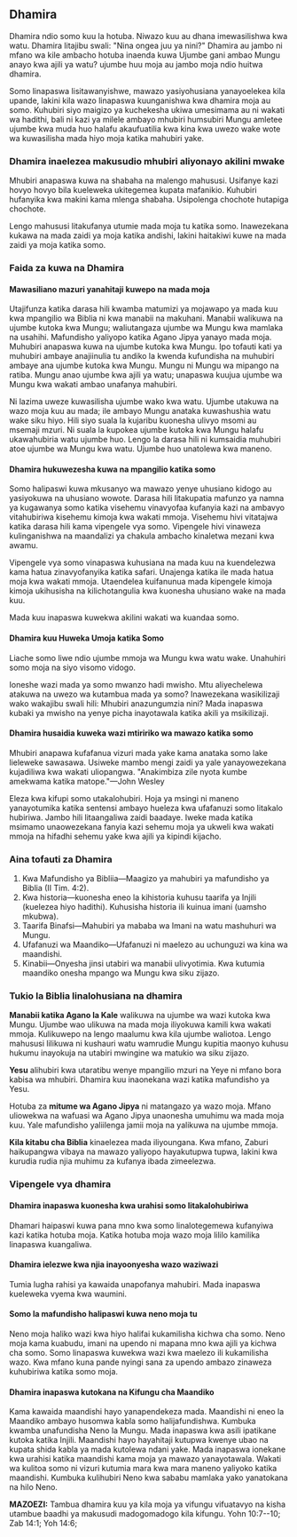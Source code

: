 ## Dhamira

Dhamira ndio somo kuu la hotuba. Niwazo kuu au dhana imewasilishwa kwa watu. Dhamira litajibu swali: "Nina ongea juu ya nini?" Dhamira au jambo ni mfano wa kile ambacho hotuba inaenda kuwa Ujumbe gani ambao Mungu anayo kwa ajili ya watu? ujumbe huu moja au jambo moja ndio huitwa dhamira.

Somo linapaswa lisitawanyishwe, mawazo yasiyohusiana yanayoelekea kila upande, lakini kila wazo linapaswa kuunganishwa kwa dhamira moja au somo. Kuhubiri siyo maigizo ya kuchekesha ukiwa umesimama au ni wakati wa hadithi, bali ni kazi ya milele ambayo mhubiri humsubiri Mungu amletee ujumbe kwa muda huo halafu akaufuatilia kwa kina kwa uwezo wake wote wa kuwasilisha mada hiyo moja katika mahubiri yake.

### Dhamira inaelezea makusudio mhubiri aliyonayo akilini mwake

Mhubiri anapaswa kuwa na shabaha na malengo mahususi. Usifanye kazi hovyo hovyo bila kueleweka ukitegemea kupata mafanikio. Kuhubiri hufanyika kwa makini kama mlenga shabaha. Usipolenga chochote hutapiga chochote. 

Lengo mahususi litakufanya utumie mada moja tu katika somo. Inawezekana kukawa na mada zaidi ya moja katika andishi, lakini haitakiwi kuwe na mada zaidi ya moja katika somo. 

### Faida za kuwa na Dhamira

#### Mawasiliano mazuri yanahitaji kuwepo na mada moja
 
Utajifunza katika darasa hili kwamba matumizi ya mojawapo ya mada kuu kwa mpangilio wa Biblia ni kwa manabii na makuhani. Manabii walikuwa na ujumbe kutoka kwa Mungu; waliutangaza ujumbe wa Mungu kwa mamlaka na usahihi. Mafundisho yaliyopo katika Agano Jipya yanayo mada moja. Muhubiri anapaswa kuwa na ujumbe kutoka kwa Mungu. Ipo tofauti kati ya muhubiri ambaye anajiinulia tu andiko la kwenda kufundisha na muhubiri ambaye ana ujumbe kutoka kwa Mungu. Mungu ni Mungu wa mipango na ratiba. Mungu anao ujumbe kwa ajili ya watu; unapaswa kuujua ujumbe wa Mungu kwa wakati ambao unafanya mahubiri.

Ni lazima uweze kuwasilisha ujumbe wako kwa watu. Ujumbe utakuwa na wazo moja kuu au mada; ile ambayo Mungu anataka kuwashushia watu wake siku hiyo. Hili siyo suala la kujaribu kuonesha ulivyo msomi au msemaji mzuri. Ni suala la kupokea ujumbe kutoka kwa Mungu halafu ukawahubiria watu ujumbe huo. Lengo la darasa hili ni kumsaidia muhubiri atoe ujumbe wa Mungu kwa watu. Ujumbe huo unatolewa kwa maneno. 

#### Dhamira hukuwezesha kuwa na mpangilio katika somo

Somo halipaswi kuwa mkusanyo wa mawazo yenye uhusiano kidogo au yasiyokuwa na uhusiano wowote. Darasa hili litakupatia mafunzo ya namna ya kugawanya somo katika visehemu vinavyofaa kufanyia kazi na ambavyo vitahubiriwa kisehemu kimoja kwa wakati mmoja. Visehemu hivi vitatajwa katika darasa hili kama vipengele vya somo. Vipengele hivi vinaweza kulinganishwa na maandalizi ya chakula ambacho kinaletwa mezani kwa awamu. 

Vipengele vya somo vinapaswa kuhusiana na mada kuu na kuendelezwa kama hatua zinavyofanyika katika safari. Unajenga katika ile mada hatua moja kwa wakati mmoja. Utaendelea kuifanunua mada kipengele kimoja kimoja ukihusisha na kilichotangulia kwa kuonesha uhusiano wake na mada kuu. 

Mada kuu inapaswa kuwekwa akilini wakati wa kuandaa somo. 

#### Dhamira kuu Huweka Umoja katika Somo

Liache somo liwe ndio ujumbe mmoja wa Mungu kwa watu wake. Unahuhiri somo moja na siyo visomo vidogo. 

Ioneshe wazi mada ya somo mwanzo hadi mwisho. Mtu aliyechelewa atakuwa na uwezo wa kutambua mada ya somo? Inawezekana wasikilizaji wako wakajibu swali hili: Mhubiri anazungumzia nini? Mada inapaswa kubaki ya mwisho na yenye picha inayotawala katika akili ya msikilizaji.

#### Dhamira husaidia kuweka wazi mtiririko wa mawazo katika somo

Mhubiri anapawa kufafanua vizuri mada yake kama anataka somo lake lieleweke sawasawa. Usiweke mambo mengi zaidi ya yale yanayowezekana kujadiliwa kwa wakati uliopangwa. "Anakimbiza zile nyota kumbe amekwama katika matope."—John Wesley

Eleza kwa kifupi somo utakalohubiri. Hoja ya msingi ni maneno yanayotumika katika sentensi ambayo hueleza kwa ufafanuzi somo litakalo hubiriwa. Jambo hili litaangaliwa zaidi baadaye. Iweke mada katika msimamo unaowezekana fanyia kazi sehemu moja ya ukweli kwa wakati mmoja na hifadhi sehemu yake kwa ajili ya kipindi kijacho.
			
### Aina tofauti za Dhamira

1. Kwa Mafundisho ya Bibliia—Maagizo ya mahubiri ya mafundisho ya Biblia (II Tim. 4:2).
2. Kwa historia—kuonesha eneo la kihistoria kuhusu taarifa ya Injili (kuelezea hiyo hadithi). Kuhusisha historia ili kuinua imani (uamsho mkubwa).
3. Taarifa Binafsi—Mahubiri ya mababa wa Imani na watu mashuhuri wa Mungu.
4. Ufafanuzi wa Maandiko—Ufafanuzi ni maelezo au uchunguzi wa kina wa maandishi.
5. Kinabii—Onyesha jinsi utabiri wa manabii ulivyotimia. Kwa kutumia maandiko onesha mpango wa Mungu kwa siku zijazo.

### Tukio la Biblia linalohusiana na dhamira

**Manabii katika Agano la Kale** walikuwa na ujumbe wa wazi kutoka kwa Mungu. Ujumbe wao ulikuwa na mada moja iliyokuwa kamili kwa wakati mmoja. Kulikuwepo na lengo maalumu kwa kila ujumbe waliotoa. Lengo mahususi lilikuwa ni kushauri watu wamrudie Mungu kupitia maonyo kuhusu hukumu inayokuja na utabiri mwingine wa matukio wa siku zijazo. 

**Yesu** alihubiri kwa utaratibu wenye mpangilio mzuri na Yeye ni mfano bora kabisa wa mhubiri. Dhamira kuu inaonekana wazi katika mafundisho ya Yesu. 

Hotuba za **mitume wa Agano Jipya** ni matangazo ya wazo moja. Mfano uliowekwa na wafuasi wa Agano Jipya unaonesha umuhimu wa mada moja kuu. Yale mafundisho yaliilenga jamii moja na yalikuwa na ujumbe mmoja. 

**Kila kitabu cha Biblia** kinaelezea mada iliyoungana. Kwa mfano, Zaburi haikupangwa vibaya na mawazo yaliyopo hayakutupwa tupwa, lakini kwa kurudia rudia njia muhimu za kufanya ibada zimeelezwa. 

### Vipengele vya dhamira

#### Dhamira inapaswa kuonesha kwa urahisi somo litakalohubiriwa 

Dhamari haipaswi kuwa pana mno kwa somo linalotegemewa kufanyiwa kazi katika hotuba moja. Katika hotuba moja wazo moja lililo kamilika linapaswa kuangaliwa. 

#### Dhamira ielezwe kwa njia inayoonyesha wazo waziwazi 

Tumia lugha rahisi ya kawaida unapofanya mahubiri. Mada inapaswa kueleweka vyema kwa waumini. 

#### Somo la mafundisho halipaswi kuwa neno moja tu

Neno moja haliko wazi kwa hiyo halifai kukamilisha kichwa cha somo. Neno moja kama kuabudu, imani na upendo ni mapana mno kwa ajili ya kichwa cha somo. Somo linapaswa kuwekwa wazi kwa maelezo ili kukamilisha wazo. Kwa mfano kuna pande nyingi sana za upendo ambazo zinaweza kuhubiriwa katika somo moja.

#### Dhamira inapaswa kutokana na Kifungu cha Maandiko

Kama kawaida maandishi hayo yanapendekeza mada. Maandishi ni eneo la Maandiko ambayo husomwa kabla somo halijafundishwa. Kumbuka kwamba unafundisha Neno la Mungu. Mada inapaswa kwa asili ipatikane kutoka katika Injili. Maandishi hayo hayahitaji kutupwa kwenye ubao na kupata shida kabla ya mada kutolewa ndani yake. Mada inapaswa ionekane kwa urahisi katika maandishi kama moja ya mawazo yanayotawala. Wakati wa kulitoa somo ni vizuri kutumia mara kwa mara maneno yaliyoko katika maandishi. Kumbuka kulihubiri Neno kwa sababu mamlaka yako yanatokana na hilo Neno.

**MAZOEZI:** Tambua dhamira kuu ya kila moja ya vifungu vifuatavyo na kisha utambue baadhi ya makusudi madogomadogo kila kifungu. Yohn
10:7--10; Zab 14:1; Yoh 14:6;

